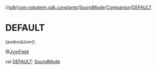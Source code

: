 //[sdk](../../../../index.md)/[com.robotemi.sdk.constants](../../index.md)/[SoundMode](../index.md)/[Companion](index.md)/[DEFAULT](-d-e-f-a-u-l-t.md)

# DEFAULT

[androidJvm]\

@[JvmField](https://kotlinlang.org/api/latest/jvm/stdlib/kotlin.jvm/-jvm-field/index.html)

val [DEFAULT](-d-e-f-a-u-l-t.md): [SoundMode](../index.md)
